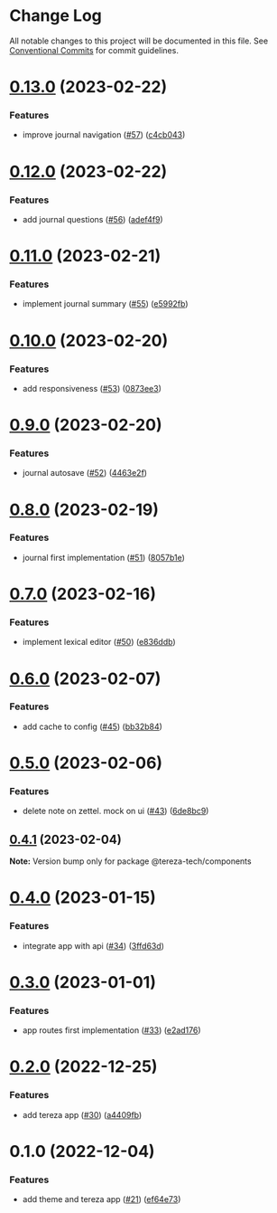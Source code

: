 # Change Log

All notable changes to this project will be documented in this file.
See [Conventional Commits](https://conventionalcommits.org) for commit guidelines.

# [0.13.0](https://github.com/terezatech/tereza-tech/compare/@tereza-tech/components@0.12.0...@tereza-tech/components@0.13.0) (2023-02-22)

### Features

- improve journal navigation ([#57](https://github.com/terezatech/tereza-tech/issues/57)) ([c4cb043](https://github.com/terezatech/tereza-tech/commit/c4cb04396f501fe22e52921d860d93bea75513f3))

# [0.12.0](https://github.com/terezatech/tereza-tech/compare/@tereza-tech/components@0.11.0...@tereza-tech/components@0.12.0) (2023-02-22)

### Features

- add journal questions ([#56](https://github.com/terezatech/tereza-tech/issues/56)) ([adef4f9](https://github.com/terezatech/tereza-tech/commit/adef4f93348683bd158ba4bb6c420d3a99b23b96))

# [0.11.0](https://github.com/terezatech/tereza-tech/compare/@tereza-tech/components@0.10.0...@tereza-tech/components@0.11.0) (2023-02-21)

### Features

- implement journal summary ([#55](https://github.com/terezatech/tereza-tech/issues/55)) ([e5992fb](https://github.com/terezatech/tereza-tech/commit/e5992fb5e5446fb21bdd04bcd6fa5884aebff005))

# [0.10.0](https://github.com/terezatech/tereza-tech/compare/@tereza-tech/components@0.9.0...@tereza-tech/components@0.10.0) (2023-02-20)

### Features

- add responsiveness ([#53](https://github.com/terezatech/tereza-tech/issues/53)) ([0873ee3](https://github.com/terezatech/tereza-tech/commit/0873ee3f130c8904f76605989800bdc443d8c3a8))

# [0.9.0](https://github.com/terezatech/tereza-tech/compare/@tereza-tech/components@0.8.0...@tereza-tech/components@0.9.0) (2023-02-20)

### Features

- journal autosave ([#52](https://github.com/terezatech/tereza-tech/issues/52)) ([4463e2f](https://github.com/terezatech/tereza-tech/commit/4463e2ff6ba37410fec3042e0e16f92bd17daddb))

# [0.8.0](https://github.com/terezatech/tereza-tech/compare/@tereza-tech/components@0.7.0...@tereza-tech/components@0.8.0) (2023-02-19)

### Features

- journal first implementation ([#51](https://github.com/terezatech/tereza-tech/issues/51)) ([8057b1e](https://github.com/terezatech/tereza-tech/commit/8057b1e42c022af10d526a6fe8016cfacbb6aff9))

# [0.7.0](https://github.com/terezatech/tereza-tech/compare/@tereza-tech/components@0.6.0...@tereza-tech/components@0.7.0) (2023-02-16)

### Features

- implement lexical editor ([#50](https://github.com/terezatech/tereza-tech/issues/50)) ([e836ddb](https://github.com/terezatech/tereza-tech/commit/e836ddbaf60917fb6a57668483ce6ab33397b635))

# [0.6.0](https://github.com/terezatech/tereza-tech/compare/@tereza-tech/components@0.5.0...@tereza-tech/components@0.6.0) (2023-02-07)

### Features

- add cache to config ([#45](https://github.com/terezatech/tereza-tech/issues/45)) ([bb32b84](https://github.com/terezatech/tereza-tech/commit/bb32b846a20c9a01f6ac2136aea0a50afce04b20))

# [0.5.0](https://github.com/terezatech/tereza-tech/compare/@tereza-tech/components@0.4.1...@tereza-tech/components@0.5.0) (2023-02-06)

### Features

- delete note on zettel. mock on ui ([#43](https://github.com/terezatech/tereza-tech/issues/43)) ([6de8bc9](https://github.com/terezatech/tereza-tech/commit/6de8bc982619eb1ad1242e35288768fffc0866af))

## [0.4.1](https://github.com/terezatech/tereza-tech/compare/@tereza-tech/components@0.4.0...@tereza-tech/components@0.4.1) (2023-02-04)

**Note:** Version bump only for package @tereza-tech/components

# [0.4.0](https://github.com/terezatech/tereza-tech/compare/@tereza-tech/components@0.3.0...@tereza-tech/components@0.4.0) (2023-01-15)

### Features

- integrate app with api ([#34](https://github.com/terezatech/tereza-tech/issues/34)) ([3ffd63d](https://github.com/terezatech/tereza-tech/commit/3ffd63d1c530e584702860085df58d9632c67381))

# [0.3.0](https://github.com/terezatech/tereza-tech/compare/@tereza-tech/components@0.2.0...@tereza-tech/components@0.3.0) (2023-01-01)

### Features

- app routes first implementation ([#33](https://github.com/terezatech/tereza-tech/issues/33)) ([e2ad176](https://github.com/terezatech/tereza-tech/commit/e2ad1768d96cf9859a552d3b1c9f62300c4373b2))

# [0.2.0](https://github.com/terezatech/tereza-tech/compare/@tereza-tech/components@0.1.0...@tereza-tech/components@0.2.0) (2022-12-25)

### Features

- add tereza app ([#30](https://github.com/terezatech/tereza-tech/issues/30)) ([a4409fb](https://github.com/terezatech/tereza-tech/commit/a4409fbc730459f8a88a59b8af26456c59c4bd71))

# 0.1.0 (2022-12-04)

### Features

- add theme and tereza app ([#21](https://github.com/terezatech/tereza-tech/issues/21)) ([ef64e73](https://github.com/terezatech/tereza-tech/commit/ef64e73df3b47339d39ba0ff946afcfe655c6eaa))
